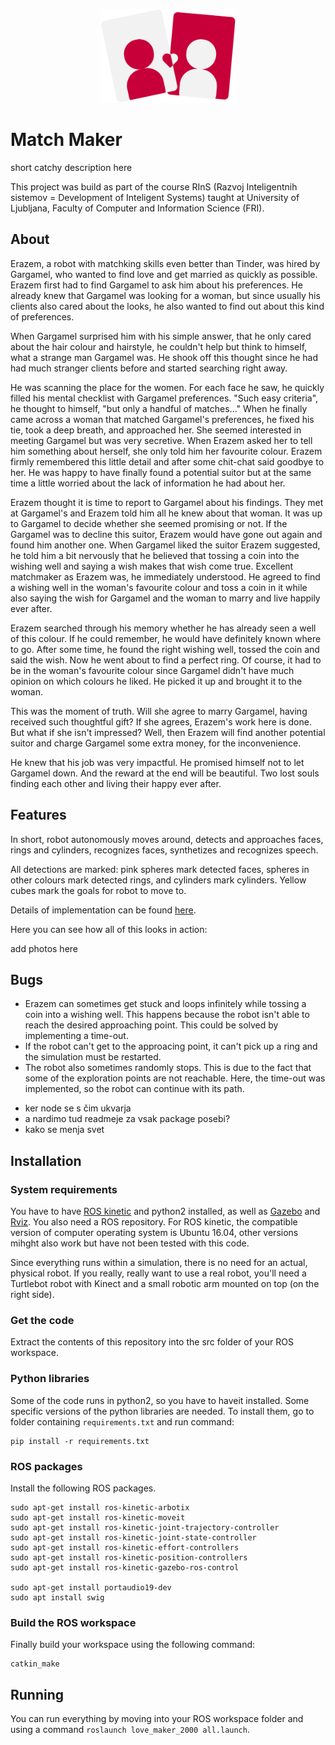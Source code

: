<p align="center">
  <img height="150" src="https://github.com/drobilc/MatchMaker/blob/master/documentation/logo.png" alt="MatchMaker logo">
</p>

# Match Maker

short catchy description here

This project was build as part of the course RInS (Razvoj Inteligentnih sistemov = Development of Inteligent Systems) taught at University of Ljubljana, Faculty of Computer and Information Science (FRI).

## About

Erazem, a robot with matchking skills even better than Tinder, was hired by Gargamel, who wanted to find love and get married as quickly as possible. Erazem first had to find Gargamel to ask him about his preferences. He already knew that Gargamel was looking for a woman, but since usually his clients also cared about the looks, he also wanted to find out about this kind of preferences.
	
When Gargamel surprised him with his simple answer, that he only cared about the hair colour and hairstyle, he couldn't help but think to himself, what a strange man Gargamel was. He shook off this thought since he had had much stranger clients before and started searching right away.

He was scanning the place for the women. For each face he saw, he quickly filled his mental checklist with Gargamel preferences. "Such easy criteria", he thought to himself, "but only a handful of matches..." When he finally came across a woman that matched Gargamel's preferences, he fixed his tie, took a deep breath, and approached her. She seemed interested in meeting Gargamel but was very secretive. When Erazem asked her to tell him something about herself, she only told him her favourite colour. Erazem firmly remembered this little detail and after some chit-chat said goodbye to her. He was happy to have finally found a potential suitor but at the same time a little worried about the lack of information he had about her.

Erazem thought it is time to report to Gargamel about his findings. They met at Gargamel's and Erazem told him all he knew about that woman. It was up to Gargamel to decide whether she seemed promising or not. If the Gargamel was to decline this suitor, Erazem would have gone out again and found him another one. When Gargamel liked the suitor Erazem suggested, he told him a bit nervously that he believed that tossing a coin into the wishing well and saying a wish makes that wish come true. Excellent matchmaker as Erazem was, he immediately understood. He agreed to find a wishing well in the woman's favourite colour and toss a coin in it while also saying the wish for Gargamel and the woman to marry and live happily ever after.

Erazem searched through his memory whether he has already seen a well of this colour. If he could remember, he would have definitely known where to go. After some time, he found the right wishing well, tossed the coin and said the wish. Now he went about to find a perfect ring. Of course, it had to be in the woman's favourite colour since Gargamel didn't have much opinion on which colours he liked. He picked it up and brought it to the woman.

This was the moment of truth. Will she agree to marry Gargamel, having received such thoughtful gift? If she agrees, Erazem's work here is done. But what if she isn't impressed? Well, then Erazem will find another potential suitor and charge Gargamel some extra money, for the inconvenience.

He knew that his job was very impactful. He promised himself not to let Gargamel down. And the reward at the end will be beautiful. Two lost souls finding each other and living their happy ever after.

## Features

In short, robot autonomously moves around, detects and approaches faces, rings and cylinders, recognizes faces, synthetizes and recognizes speech.

All detections are marked: pink spheres mark detected faces, spheres in other colours mark detected rings, and cylinders mark cylinders. Yellow cubes mark the goals for robot to move to.

Details of implementation can be found [here](https://github.com/drobilc/MatchMaker/tree/master/documentation/final_report/final_report.pdf).

Here you can see how all of this looks in action:

add photos here

## Bugs
  * Erazem can sometimes get stuck and loops infinitely while tossing a coin into a wishing well. This happens because the robot isn't able to reach the desired approaching point. This could be solved by implementing a time-out.
  * If the robot can't get to the approacing point, it can't pick up a ring and the simulation must be restarted.
  * The robot also sometimes randomly stops. This is due to the fact that some of the exploration points are not reachable. Here, the time-out was implemented, so the robot can continue with its path.

- ker node se s čim ukvarja
- a nardimo tud readmeje za vsak package posebi?
- kako se menja svet

## Installation

### System requirements

You have to have [ROS kinetic](http://wiki.ros.org/kinetic/Installation) and python2 installed, as well as [Gazebo](http://gazebosim.org/) and [Rviz](http://wiki.ros.org/rviz/UserGuide). You also need a ROS repository. For ROS kinetic, the compatible version of computer operating system is Ubuntu 16.04, other versions mihght also work but have not been tested with this code.

Since everything runs within a simulation, there is no need for an actual, physical robot. If you really, really want to use a real robot, you'll need a Turtlebot robot with Kinect and a small robotic arm mounted on top (on the right side).

### Get the code

Extract the contents of this repository into the src folder of your ROS workspace.

### Python libraries

Some of the code runs in python2, so you have to haveit installed. Some specific versions of the python libraries are needed. To install them, go to folder containing `requirements.txt` and run command:

```shell
pip install -r requirements.txt
```

### ROS packages

Install the following ROS packages.

```shell
sudo apt-get install ros-kinetic-arbotix
sudo apt-get install ros-kinetic-moveit
sudo apt-get install ros-kinetic-joint-trajectory-controller
sudo apt-get install ros-kinetic-joint-state-controller
sudo apt-get install ros-kinetic-effort-controllers
sudo apt-get install ros-kinetic-position-controllers
sudo apt-get install ros-kinetic-gazebo-ros-control

sudo apt-get install portaudio19-dev
sudo apt install swig
```

### Build the ROS workspace

Finally build your workspace using the following command:

```shell
catkin_make
```

## Running

You can run everything by moving into your ROS workspace folder and using a command `roslaunch love_maker_2000 all.launch`.
